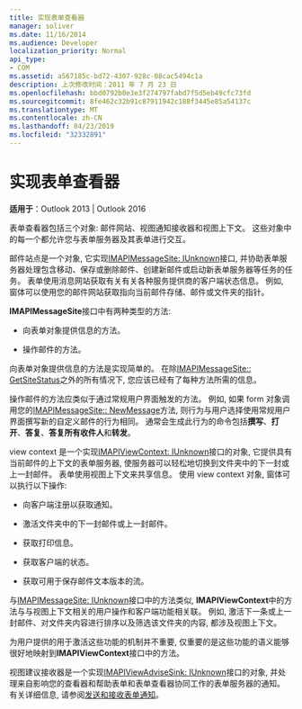 ```yaml
---
title: 实现表单查看器
manager: soliver
ms.date: 11/16/2014
ms.audience: Developer
localization_priority: Normal
api_type:
- COM
ms.assetid: a567185c-bd72-4307-928c-08cac5494c1a
description: 上次修改时间：2011 年 7 月 23 日
ms.openlocfilehash: bbd0792b0e3e3f274797fabd7f5d5eb49cfc73fd
ms.sourcegitcommit: 8fe462c32b91c87911942c188f3445e85a54137c
ms.translationtype: MT
ms.contentlocale: zh-CN
ms.lasthandoff: 04/23/2019
ms.locfileid: "32332891"
---
```

# <a name="implementing-a-form-viewer"></a>实现表单查看器

  
  
**适用于**：Outlook 2013 | Outlook 2016 
  
表单查看器包括三个对象: 邮件网站、视图通知接收器和视图上下文。 这些对象中的每一个都允许您与表单服务器及其表单进行交互。
  
邮件站点是一个对象, 它实现[IMAPIMessageSite: IUnknown](imapimessagesiteiunknown.md)接口, 并协助表单服务器处理包含移动、保存或删除邮件、创建新邮件或启动新表单服务器等任务的任务。 表单使用消息网站获取有关有关各种服务提供商的客户端状态信息。 例如, 窗体可以使用您的邮件网站获取指向当前邮件存储、邮件或文件夹的指针。 
  
**IMAPIMessageSite**接口中有两种类型的方法: 
  
- 向表单对象提供信息的方法。
    
- 操作邮件的方法。
    
向表单对象提供信息的方法是实现简单的。 在除[IMAPIMessageSite:: GetSiteStatus](imapimessagesite-getsitestatus.md)之外的所有情况下, 您应该已经有了每种方法所需的信息。
  
操作邮件的方法应类似于通过常规用户界面触发的方法。 例如, 如果 form 对象调用您的[IMAPIMessageSite:: NewMessage](imapimessagesite-newmessage.md)方法, 则行为与用户选择使用常规用户界面撰写新的自定义邮件的行为相同。 通常会生成此行为的命令包括**撰写**、**打开**、**答复**、**答复所有收件人**和**转发**。 
  
view context 是一个实现[IMAPIViewContext: IUnknown](imapiviewcontextiunknown.md)接口的对象, 它提供具有当前邮件的上下文的表单服务器, 使服务器可以轻松地切换到文件夹中的下一封或上一封邮件。 表单使用视图上下文来共享信息。 使用 view context 对象, 窗体可以执行以下操作: 
  
- 向客户端注册以获取通知。
    
- 激活文件夹中的下一封邮件或上一封邮件。
    
- 获取打印信息。
    
- 获取客户端的状态。
    
- 获取可用于保存邮件文本版本的流。
    
与[IMAPIMessageSite: IUnknown](imapimessagesiteiunknown.md)接口中的方法类似, **IMAPIViewContext**中的方法与与视图上下文相关的用户操作和客户端功能相关联。 例如, 激活下一条或上一封邮件、对文件夹内容进行排序以及筛选该文件夹的内容, 都涉及视图上下文。 
  
为用户提供的用于激活这些功能的机制并不重要, 仅重要的是这些功能的语义能够很好地映射到**IMAPIViewContext**接口中的方法。 
  
视图建议接收器是一个实现[IMAPIViewAdviseSink: IUnknown](imapiviewadvisesinkiunknown.md)接口的对象, 并处理来自影响您的查看器和帮助表单和表单查看器协同工作的表单服务器的通知。 有关详细信息, 请参阅[发送和接收表单通知](sending-and-receiving-form-notifications.md)。 
  


